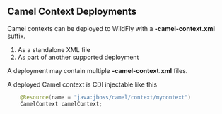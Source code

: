 ## Camel Context Deployments

Camel contexts can be deployed to WildFly with a **-camel-context.xml** suffix.

1. As a standalone XML file
2. As part of another supported deployment

A deployment may contain multiple **-camel-context.xml** files.

A deployed Camel context is CDI injectable like this

```java
    @Resource(name = "java:jboss/camel/context/mycontext")
    CamelContext camelContext;
```
